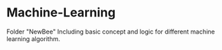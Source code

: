 # Machine-Learning

Folder "NewBee" Including basic concept and logic for different machine learning algorithm.


